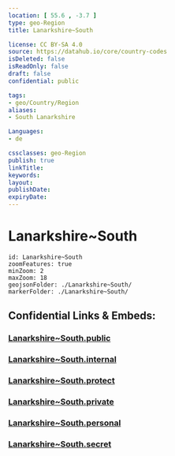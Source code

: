 ```yaml
---
location: [ 55.6 , -3.7 ] 
type: geo-Region
title: Lanarkshire~South

license: CC BY-SA 4.0
source: https://datahub.io/core/country-codes
isDeleted: false
isReadOnly: false
draft: false
confidential: public

tags:
- geo/Country/Region
aliases:
- South Lanarkshire

Languages:
- de

cssclasses: geo-Region
publish: true
linkTitle: 
keywords: 
layout: 
publishDate: 
expiryDate: 
---
```


# Lanarkshire~South

```leaflet
id: Lanarkshire~South
zoomFeatures: true 
minZoom: 2 
maxZoom: 18
geojsonFolder: ./Lanarkshire~South/
markerFolder: ./Lanarkshire~South/
```


## Confidential Links & Embeds: 

### [Lanarkshire~South.public](/_public/\Earth\Continent\Europe\Europe~North\UK\Scotland\counties~ScotlandLanarkshire~South.public.md) 

### [Lanarkshire~South.internal](/_internal/\Earth\Continent\Europe\Europe~North\UK\Scotland\counties~ScotlandLanarkshire~South.internal.md) 

### [Lanarkshire~South.protect](/_protect/\Earth\Continent\Europe\Europe~North\UK\Scotland\counties~ScotlandLanarkshire~South.protect.md) 

### [Lanarkshire~South.private](/_private/\Earth\Continent\Europe\Europe~North\UK\Scotland\counties~ScotlandLanarkshire~South.private.md) 

### [Lanarkshire~South.personal](/_personal/\Earth\Continent\Europe\Europe~North\UK\Scotland\counties~ScotlandLanarkshire~South.personal.md) 

### [Lanarkshire~South.secret](/_secret/\Earth\Continent\Europe\Europe~North\UK\Scotland\counties~ScotlandLanarkshire~South.secret.md)

